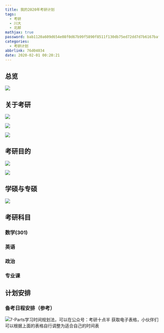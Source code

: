 ```yaml
---
title: 我的2020年考研计划
tags:
  - 考研
  - 川大
  - 北邮
mathjax: true
password: bab1120a609d654e08f0d67b99f5890f8511f130db75ed72dd7d7b6167baffab
categories:
  - 考研计划
abbrlink: 76d04034
date: 2020-02-01 00:20:21
---
```

## 总览

![](https://raw.githubusercontent.com/a347807131/cdn/master/images/20200201011008.png)

## 关于考研

![](https://raw.githubusercontent.com/a347807131/cdn/master/images/20200201011511.png)

![](https://raw.githubusercontent.com/a347807131/cdn/master/images/20200201011430.png)

![](https://raw.githubusercontent.com/a347807131/cdn/master/images/20200201011540.png)

## 考研目的

![](https://raw.githubusercontent.com/a347807131/cdn/master/images/20200201011814.png)

![](https://raw.githubusercontent.com/a347807131/cdn/master/images/20200201011938.png)

## 学硕与专硕

![](https://raw.githubusercontent.com/a347807131/cdn/master/images/20200201012105.png)



## 考研科目

### 数学(301)

### 英语

### 政治

### 专业课



## 计划安排

### 备考日程安排（参考）

![7-Parts学习时间规划法，可以在公众号：考研十点半 获取电子表格，小伙伴们可以根据上面的表格自行调整为适合自己的时间表](https://raw.githubusercontent.com/a347807131/cdn/master/images/20200201014803.png)


